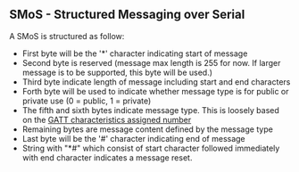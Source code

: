 ## SMoS - Structured Messaging over Serial

A SMoS is structured as follow:
* First byte will be the '*' character indicating start of message
* Second byte is reserved (message max length is 255 for now. If larger message is to be supported, this byte will be used.)
* Third byte indicate length of message including start and end characters
* Forth byte will be used to indicate whether message type is for public or private use (0 = public, 1 = private)
* The fifth and sixth bytes indicate message type. This is loosely based on the [GATT characteristics assigned number](https://www.bluetooth.com/specifications/gatt/characteristics/)
* Remaining bytes are message content defined by the message type
* Last byte will be the '#' character indicating end of message
* String with "*#" which consist of start character followed immediately with end character indicates a message reset.